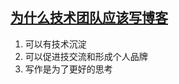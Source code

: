 
## [为什么技术团队应该写博客](http://bxbxbai.github.io/2015/09/29/why-a-team-should-write-a-blog/)
1. 可以有技术沉淀
2. 可以促进技交流和形成个人品牌
3. 写作是为了更好的思考
